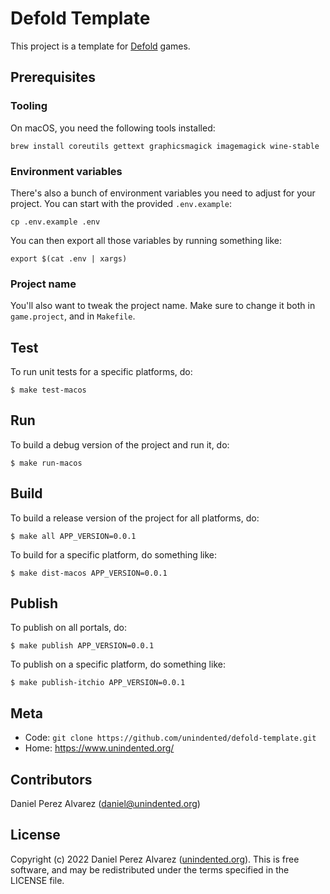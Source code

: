 # Defold Template

This project is a template for [Defold](https://defold.com) games.

## Prerequisites

### Tooling

On macOS, you need the following tools installed:

```
brew install coreutils gettext graphicsmagick imagemagick wine-stable
```

### Environment variables

There's also a bunch of environment variables you need to adjust for your project. You can start with the provided `.env.example`:

```
cp .env.example .env
```

You can then export all those variables by running something like:

```
export $(cat .env | xargs)
```

### Project name

You'll also want to tweak the project name. Make sure to change it both in `game.project`, and in `Makefile`.

## Test

To run unit tests for a specific platforms, do:

```
$ make test-macos
```

## Run

To build a debug version of the project and run it, do:

```
$ make run-macos
```

## Build

To build a release version of the project for all platforms, do:

```
$ make all APP_VERSION=0.0.1
```

To build for a specific platform, do something like:

```
$ make dist-macos APP_VERSION=0.0.1
```

## Publish

To publish on all portals, do:

```
$ make publish APP_VERSION=0.0.1
```

To publish on a specific platform, do something like:

```
$ make publish-itchio APP_VERSION=0.0.1
```

## Meta

- Code: `git clone https://github.com/unindented/defold-template.git`
- Home: <https://www.unindented.org/>

## Contributors

Daniel Perez Alvarez ([daniel@unindented.org](mailto:daniel@unindented.org))

## License

Copyright (c) 2022 Daniel Perez Alvarez ([unindented.org](https://www.unindented.org/)). This is free software, and may be redistributed under the terms specified in the LICENSE file.
